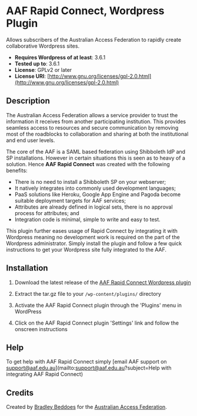 # AAF Rapid Connect, Wordpress Plugin

Allows subscribers of the Australian Access Federation to rapidly create collaborative Wordpress sites.

* **Requires Wordpress of at least**: 3.6.1
* **Tested up to**: 3.6.1
* **License**: GPLv2 or later
* **License URI**: [http://www.gnu.org/licenses/gpl-2.0.html](http://www.gnu.org/licenses/gpl-2.0.html)

## Description

The Australian Access Federation allows a service provider to trust the information it receives from another participating institution. This provides seamless access to resources and secure communication by removing most of the roadblocks to collaboration and sharing at both the institutional and end user levels.

The core of the AAF is a SAML based federation using Shibboleth IdP and SP installations. However in
certain situations this is seen as to heavy of a solution. Hence **AAF Rapid Connect** was created with the following benefits:

* There is no need to install a Shibboleth SP on your webserver;
* It natively integrates into commonly used development languages;
* PaaS solutions like Heroku, Google App Engine and Pagoda become suitable deployment targets for AAF services;
* Attributes are already defined in logical sets, there is no approval process for attributes; and
* Integration code is minimal, simple to write and easy to test.

This plugin further eases usage of Rapid Connect by integrating it with Wordpress meaning no development work is required on the part of the Wordpress administrator. Simply install the plugin and follow a few quick instructions to get your Wordpress site fully integrated to the AAF.

## Installation

1. Download the latest release of the [AAF Rapid Connect Wordpress plugin](https://github.com/ausaccessfed/rapidconnect-wordpress/releases)

1. Extract the tar.gz file to your `/wp-content/plugins/` directory
1. Activate the AAF Rapid Connect plugin through the 'Plugins' menu in WordPress
1. Click on the AAF Rapid Connect plugin 'Settings' link and follow the onscreen instructions

## Help
To get help with AAF Rapid Connect simply [email AAF support on support@aaf.edu.au](mailto:support@aaf.edu.au?subject=Help with integrating AAF Rapid Connect)

## Credits
Created by [Bradley Beddoes](http://bradleybeddoes.com) for the [Australian Access Federation](http://www.aaf.edu.au).


